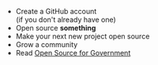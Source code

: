 * Create a GitHub account<br />(if you don't already have one)
* Open source **something**
* Make your next new project open source
* Grow a community
* Read [Open Source for Government](http://ben.balter.com/open-source-for-government/)